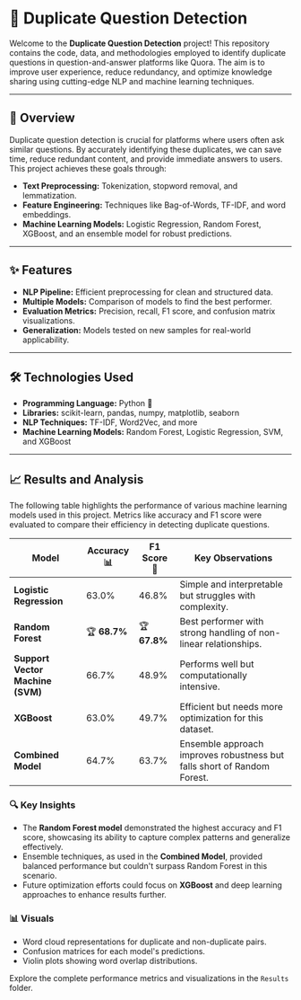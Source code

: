 # 🚀 Duplicate Question Detection

Welcome to the **Duplicate Question Detection** project! This repository contains the code, data, and methodologies employed to identify duplicate questions in question-and-answer platforms like Quora. The aim is to improve user experience, reduce redundancy, and optimize knowledge sharing using cutting-edge NLP and machine learning techniques.

---

## 📖 Overview

Duplicate question detection is crucial for platforms where users often ask similar questions. By accurately identifying these duplicates, we can save time, reduce redundant content, and provide immediate answers to users. This project achieves these goals through:

- **Text Preprocessing:** Tokenization, stopword removal, and lemmatization.
- **Feature Engineering:** Techniques like Bag-of-Words, TF-IDF, and word embeddings.
- **Machine Learning Models:** Logistic Regression, Random Forest, XGBoost, and an ensemble model for robust predictions.

---

## ✨ Features

- **NLP Pipeline:** Efficient preprocessing for clean and structured data.
- **Multiple Models:** Comparison of models to find the best performer.
- **Evaluation Metrics:** Precision, recall, F1 score, and confusion matrix visualizations.
- **Generalization:** Models tested on new samples for real-world applicability.

---

## 🛠️ Technologies Used

- **Programming Language:** Python 🐍
- **Libraries:** scikit-learn, pandas, numpy, matplotlib, seaborn
- **NLP Techniques:** TF-IDF, Word2Vec, and more
- **Machine Learning Models:** Random Forest, Logistic Regression, SVM, and XGBoost

---

## 📈 Results and Analysis  

The following table highlights the performance of various machine learning models used in this project. Metrics like accuracy and F1 score were evaluated to compare their efficiency in detecting duplicate questions.  

| **Model**              | **Accuracy** 📊 | **F1 Score** 🎯 | **Key Observations**                                   |
|------------------------|-----------------|-----------------|-------------------------------------------------------|
| **Logistic Regression** | 63.0%          | 46.8%           | Simple and interpretable but struggles with complexity. |
| **Random Forest**       | 🏆 **68.7%**   | 🏆 **67.8%**    | Best performer with strong handling of non-linear relationships. |
| **Support Vector Machine (SVM)** | 66.7%      | 48.9%           | Performs well but computationally intensive.          |
| **XGBoost**             | 63.0%          | 49.7%           | Efficient but needs more optimization for this dataset. |
| **Combined Model**      | 64.7%          | 63.7%           | Ensemble approach improves robustness but falls short of Random Forest. |

### 🔍 Key Insights  
- The **Random Forest model** demonstrated the highest accuracy and F1 score, showcasing its ability to capture complex patterns and generalize effectively.  
- Ensemble techniques, as used in the **Combined Model**, provided balanced performance but couldn't surpass Random Forest in this scenario.  
- Future optimization efforts could focus on **XGBoost** and deep learning approaches to enhance results further.  

### 📊 Visuals  
- Word cloud representations for duplicate and non-duplicate pairs.
- Confusion matrices for each model's predictions.
- Violin plots showing word overlap distributions. 

Explore the complete performance metrics and visualizations in the `Results` folder.  
